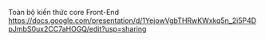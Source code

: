 Toàn bộ kiến thức core Front-End
https://docs.google.com/presentation/d/1YejowVgbTHRwKWxkq5n_2i5P4DpJmbS0ux2CC7aHOGQ/edit?usp=sharing
